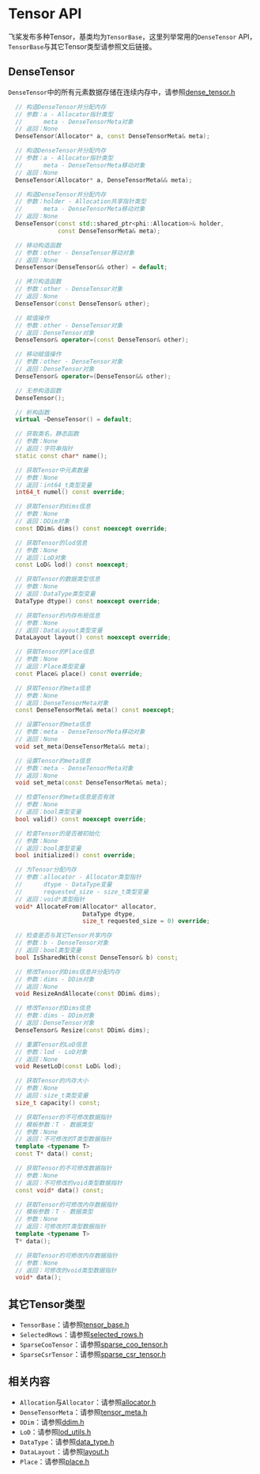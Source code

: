# Tensor API

飞桨发布多种Tensor，基类均为`TensorBase`，这里列举常用的`DenseTensor` API，`TensorBase`与其它Tensor类型请参照文后链接。

## DenseTensor

`DenseTensor`中的所有元素数据存储在连续内存中，请参照[dense_tensor.h](https://github.com/PaddlePaddle/Paddle/blob/develop/paddle/phi/core/dense_tensor.h)

```c++
  // 构造DenseTensor并分配内存
  // 参数：a - Allocator指针类型
  //      meta - DenseTensorMeta对象
  // 返回：None
  DenseTensor(Allocator* a, const DenseTensorMeta& meta);

  // 构造DenseTensor并分配内存
  // 参数：a - Allocator指针类型
  //      meta - DenseTensorMeta移动对象
  // 返回：None
  DenseTensor(Allocator* a, DenseTensorMeta&& meta);

  // 构造DenseTensor并分配内存
  // 参数：holder - Allocation共享指针类型
  //      meta - DenseTensorMeta移动对象
  // 返回：None
  DenseTensor(const std::shared_ptr<phi::Allocation>& holder,
              const DenseTensorMeta& meta);

  // 移动构造函数
  // 参数：other - DenseTensor移动对象
  // 返回：None
  DenseTensor(DenseTensor&& other) = default;

  // 拷贝构造函数
  // 参数：other - DenseTensor对象
  // 返回：None
  DenseTensor(const DenseTensor& other);

  // 赋值操作
  // 参数：other - DenseTensor对象
  // 返回：DenseTensor对象
  DenseTensor& operator=(const DenseTensor& other);

  // 移动赋值操作
  // 参数：other - DenseTensor对象
  // 返回：DenseTensor对象
  DenseTensor& operator=(DenseTensor&& other);

  // 无参构造函数
  DenseTensor();

  // 析构函数
  virtual ~DenseTensor() = default;

  // 获取类名，静态函数
  // 参数：None
  // 返回：字符串指针
  static const char* name();

  // 获取Tensor中元素数量
  // 参数：None
  // 返回：int64_t类型变量
  int64_t numel() const override;

  // 获取Tensor的dims信息
  // 参数：None
  // 返回：DDim对象
  const DDim& dims() const noexcept override;

  // 获取Tensor的lod信息
  // 参数：None
  // 返回：LoD对象
  const LoD& lod() const noexcept;

  // 获取Tensor的数据类型信息
  // 参数：None
  // 返回：DataType类型变量
  DataType dtype() const noexcept override;

  // 获取Tensor的内存布局信息
  // 参数：None
  // 返回：DataLayout类型变量
  DataLayout layout() const noexcept override;

  // 获取Tensor的Place信息
  // 参数：None
  // 返回：Place类型变量
  const Place& place() const override;

  // 获取Tensor的meta信息
  // 参数：None
  // 返回：DenseTensorMeta对象
  const DenseTensorMeta& meta() const noexcept;

  // 设置Tensor的meta信息
  // 参数：meta - DenseTensorMeta移动对象
  // 返回：None
  void set_meta(DenseTensorMeta&& meta);

  // 设置Tensor的meta信息
  // 参数：meta - DenseTensorMeta对象
  // 返回：None
  void set_meta(const DenseTensorMeta& meta);

  // 检查Tensor的meta信息是否有效
  // 参数：None
  // 返回：bool类型变量
  bool valid() const noexcept override;

  // 检查Tensor的是否被初始化
  // 参数：None
  // 返回：bool类型变量
  bool initialized() const override;

  // 为Tensor分配内存
  // 参数：allocator - Allocator类型指针
  //      dtype - DataType变量
  //      requested_size - size_t类型变量
  // 返回：void*类型指针
  void* AllocateFrom(Allocator* allocator,
                     DataType dtype,
                     size_t requested_size = 0) override;

  // 检查是否与其它Tensor共享内存
  // 参数：b - DenseTensor对象
  // 返回：bool类型变量
  bool IsSharedWith(const DenseTensor& b) const;

  // 修改Tensor的Dims信息并分配内存
  // 参数：dims - DDim对象
  // 返回：None
  void ResizeAndAllocate(const DDim& dims);

  // 修改Tensor的Dims信息
  // 参数：dims - DDim对象
  // 返回：DenseTensor对象
  DenseTensor& Resize(const DDim& dims);

  // 重置Tensor的LoD信息
  // 参数：lod - LoD对象
  // 返回：None
  void ResetLoD(const LoD& lod);

  // 获取Tensor的内存大小
  // 参数：None
  // 返回：size_t类型变量
  size_t capacity() const;

  // 获取Tensor的不可修改数据指针
  // 模板参数：T - 数据类型
  // 参数：None
  // 返回：不可修改的T类型数据指针
  template <typename T>
  const T* data() const;

  // 获取Tensor的不可修改数据指针
  // 参数：None
  // 返回：不可修改的void类型数据指针
  const void* data() const;

  // 获取Tensor的可修改内存数据指针
  // 模板参数：T - 数据类型
  // 参数：None
  // 返回：可修改的T类型数据指针
  template <typename T>
  T* data();

  // 获取Tensor的可修改内存数据指针
  // 参数：None
  // 返回：可修改的void类型数据指针
  void* data();
```

## 其它Tensor类型

- `TensorBase`：请参照[tensor_base.h](https://github.com/PaddlePaddle/Paddle/blob/develop/paddle/phi/core/tensor_base.h)
- `SelectedRows`：请参照[selected_rows.h](https://github.com/PaddlePaddle/Paddle/blob/develop/paddle/phi/core/selected_rows.h)
- `SparseCooTensor`：请参照[sparse_coo_tensor.h](https://github.com/PaddlePaddle/Paddle/blob/develop/paddle/phi/core/sparse_coo_tensor.h)
- `SparseCsrTensor`：请参照[sparse_csr_tensor.h](https://github.com/PaddlePaddle/Paddle/blob/develop/paddle/phi/core/sparse_csr_tensor.h)


## 相关内容

- `Allocation`与`Allocator`：请参照[allocator.h](https://github.com/PaddlePaddle/Paddle/blob/develop/paddle/phi/core/allocator.h)
- `DenseTensorMeta`：请参照[tensor_meta.h](https://github.com/PaddlePaddle/Paddle/blob/develop/paddle/phi/core/tensor_meta.h)
- `DDim`：请参照[ddim.h](https://github.com/PaddlePaddle/Paddle/blob/develop/paddle/phi/core/ddim.h)
- `LoD`：请参照[lod_utils.h](https://github.com/PaddlePaddle/Paddle/blob/develop/paddle/phi/core/lod_utils.h)
- `DataType`：请参照[data_type.h](https://github.com/PaddlePaddle/Paddle/blob/develop/paddle/phi/common/data_type.h)
- `DataLayout`：请参照[layout.h](https://github.com/PaddlePaddle/Paddle/blob/develop/paddle/phi/common/layout.h)
- `Place`：请参照[place.h](https://github.com/PaddlePaddle/Paddle/blob/develop/paddle/phi/common/place.h)
